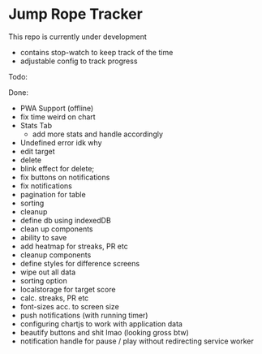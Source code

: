 # Jump Rope Tracker

This repo is currently under development

- contains stop-watch to keep track of the time
- adjustable config to track progress

Todo:

Done:

- PWA Support (offline)
- fix time weird on chart
- Stats Tab
  - add more stats and handle accordingly
- Undefined error idk why
- edit target
- delete
- blink effect for delete;
- fix buttons on notifications
- fix notifications
- pagination for table
- sorting
- cleanup
- define db using indexedDB
- clean up components
- ability to save
- add heatmap for streaks, PR etc
- cleanup components
- define styles for difference screens
- wipe out all data
- sorting option
- localstorage for target score
- calc. streaks, PR etc
- font-sizes acc. to screen size
- push notifications (with running timer)
- configuring chartjs to work with application data
- beautify buttons and shit lmao (looking gross btw)
- notification handle for pause / play without redirecting service worker
